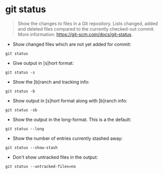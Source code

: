 # git status

> Show the changes to files in a Git repository.
> Lists changed, added and deleted files compared to the currently checked-out commit.
> More information: <https://git-scm.com/docs/git-status>.

- Show changed files which are not yet added for commit:

`git status`

- Give output in [s]hort format:

`git status -s`

- Show the [b]ranch and tracking info:

`git status -b`

- Show output in [s]hort format along with [b]ranch info:

`git status -sb`

- Show the output in the long-format. This is a the default:

`git status --long`

- Show the number of entries currently stashed away:

`git status --show-stash`

- Don't show untracked files in the output:

`git status --untracked-files=no`
